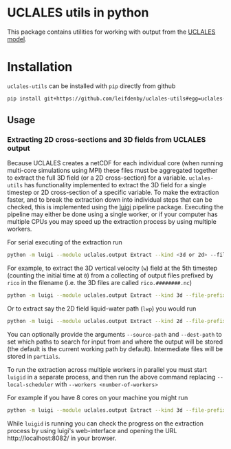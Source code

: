 # UCLALES utils in python

This package contains utilities for working with output from the [UCLALES
model](https://github.com/uclales/uclales).

# Installation

`uclales-utils` can be installed with `pip` directly from github

```bash
pip install git+https://github.com/leifdenby/uclales-utils#egg=uclales-utils
```

## Usage

### Extracting 2D cross-sections and 3D fields from UCLALES output

Because UCLALES creates a netCDF for each individual core (when running
multi-core simulations using MPI) these files must be aggregated together to
extract the full 3D field (or a 2D cross-section) for a variable.
`uclales-utils` has functionality implemented to extract the 3D field for a
single timestep or 2D cross-section of a specific variable. To make the
extraction faster, and to break the extraction down into individual steps that
can be checked, this is implemented using the
[luigi](https://github.com/spotify/luigi) pipeline package. Executing the
pipeline may either be done using a single worker, or if your computer has
multiple CPUs you may speed up the extraction process by using multiple
workers.

For serial executing of the extraction run

```bash
python -m luigi --module uclales.output Extract --kind <3d or 2d> --file-prefix <file-prefix> --var-name <variable> [--tn <timestep>] [--orientation <cross-section-orientation>] --local-scheduler
```

For example, to extract the 3D vertical velocity (`w`) field at the 5th timestep
(counting the initial time at `0`) from a collecting of output files prefixed
by `rico` in the filename (i.e. the 3D files are called `rico.########.nc`)

```bash
python -m luigi --module uclales.output Extract --kind 3d --file-prefix rico --tn 5 --var-name w --local-scheduler
```

Or to extract say the 2D field liquid-water path (`lwp`) you would run

```bash
python -m luigi --module uclales.output Extract --kind 2d --file-prefix rico --var-name lwp --orientation xy --local-scheduler
```

You can optionally provide the arguments `--source-path` and `--dest-path` to
set which paths to search for input from and where the output will be stored
(the default is the current working path by default). Intermediate files will
be stored in `partials`.

To run the extraction across multiple workers in parallel you must start
`luigid` in a separate process, and then run the above command replacing
`--local-scheduler` with `--workers <number-of-workers>`

For example if you have 8 cores on your machine you might run

```bash
python -m luigi --module uclales.output Extract --kind 3d --file-prefix rico --tn 5 --var-name w --workers 8
```

While `luigid` is running you can check the progress on the extraction process
by using luigi's web-interface and opening the URL http://localhost:8082/ in your
browser.
